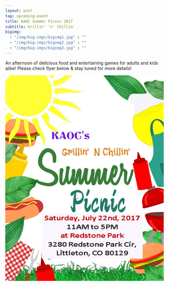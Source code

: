 ```yaml
---
layout: post
tag: upcoming-event
title: KAOC Summer Picnic 2017
subtitle: Grillin' 'n' Chillin'
bigimg:
  - "/img/big-imgs/bigimg1.jpg" : ""
  - "/img/big-imgs/bigimg2.jpg" : ""
  - "/img/big-imgs/bigimg3.jpg" : ""
---
```

An afternoon of delicious food and entertaining games for adults and kids alike!
Please check flyer below & stay tuned for more details!

![poster of Picnic 2017](/img/summer-picnic-2017.jpg)    





